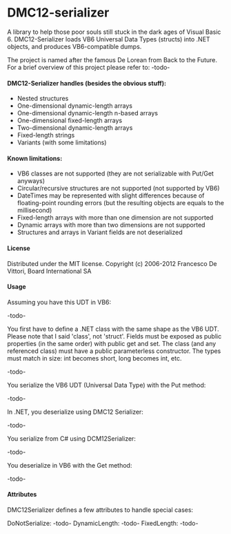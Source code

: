 DMC12-serializer
================

A library to help those poor souls still stuck in the dark ages of Visual Basic 6. DMC12-Serializer loads VB6 Universal Data Types (structs) into .NET objects, and produces VB6-compatible dumps.

The project is named after the famous De Lorean from Back to the Future. For a brief overview of this project please refer to: -todo-

#### DMC12-Serializer handles (besides the obvious stuff):

- Nested structures
- One-dimensional dynamic-length arrays
- One-dimensional dynamic-length n-based arrays
- One-dimensional fixed-length arrays
- Two-dimensional dynamic-length arrays
- Fixed-length strings
- Variants (with some limitations)

#### Known limitations:

- VB6 classes are not supported (they are not serializable with Put/Get anyways)
- Circular/recursive structures are not supported (not supported by VB6)
- DateTimes may be represented with slight differences because of floating-point rounding errors (but the resulting objects are equals to the millisecond)
- Fixed-length arrays with more than one dimension are not supported
- Dynamic arrays with more than two dimensions are not supported
- Structures and arrays in Variant fields are not deserialized

#### License

Distributed under the MIT license. Copyright (c) 2006-2012 Francesco De Vittori, Board International SA

#### Usage

Assuming you have this UDT in VB6:

-todo-

You first have to define a .NET class with the same shape as the VB6 UDT. Please note that I said 'class', not 'struct'.
Fields must be exposed as public properties (in the same order) with public get and set. The class (and any referenced class) must have a public parameterless constructor.
The types must match in size: int becomes short, long becomes int, etc.

-todo-

You serialize the VB6 UDT (Universal Data Type) with the Put method:

-todo-

In .NET, you deserialize using DMC12 Serializer:

-todo-

You serialize from C# using DCM12Serializer:

-todo-

You deserialize in VB6 with the Get method:

-todo-


#### Attributes

DMC12Serializer defines a few attributes to handle special cases:

DoNotSerialize: -todo-
DynamicLength: -todo-
FixedLength: -todo-